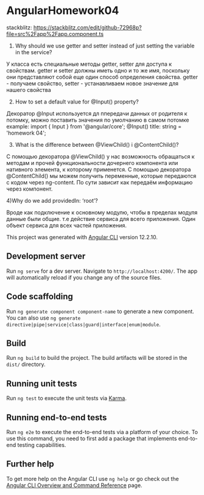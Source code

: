 # AngularHomework04

stackblitz: https://stackblitz.com/edit/github-72968p?file=src%2Fapp%2Fapp.component.ts

1) Why should we use getter and setter instead of just setting the variable in the service?

У класса есть специальные методы getter, setter для доступа к свойствам.
getter и setter должны иметь одно и то же имя, поскольку они представляют собой еще один способ определения свойства.
getter - получаем свойство, setter - устанавливаем новое значение для нашего свойства

2) How to set a default value for @Input() property?

Декоратор @Input используется дл ппередачи данных от родителя к потомку, можно поставить значения по умолчанию в самом потомке
example:
import { Input } from '@angular/core';
@Input() title: string = 'homework 04';

3) What is the difference between @ViewChild() і @ContentChild()?

С помощью декоратора @ViewChild() у нас возможность обращаться к методам и прочей функциональности дочернего компонента или нативного элемента, к которому применется.
С помощью декоратора @ContentChild() мы можем получить переменные, которые передаются с кодом через ng-content.
По сути зависит как передаём информацию через компонент.

4)Why do we add providedIn: ‘root’?

Вроде как подключение к основному модулю, чтобы в пределах модуля данные были общие. т.е действие сервиса для всего приложения.
Один объект сервиса для всех частей приложения.

This project was generated with [Angular CLI](https://github.com/angular/angular-cli) version 12.2.10.

## Development server

Run `ng serve` for a dev server. Navigate to `http://localhost:4200/`. The app will automatically reload if you change any of the source files.

## Code scaffolding

Run `ng generate component component-name` to generate a new component. You can also use `ng generate directive|pipe|service|class|guard|interface|enum|module`.

## Build

Run `ng build` to build the project. The build artifacts will be stored in the `dist/` directory.

## Running unit tests

Run `ng test` to execute the unit tests via [Karma](https://karma-runner.github.io).

## Running end-to-end tests

Run `ng e2e` to execute the end-to-end tests via a platform of your choice. To use this command, you need to first add a package that implements end-to-end testing capabilities.

## Further help

To get more help on the Angular CLI use `ng help` or go check out the [Angular CLI Overview and Command Reference](https://angular.io/cli) page.
